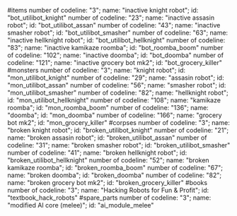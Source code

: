 #items
number of codeline: "3";   name: "inactive knight robot";     id: "bot_utilibot_knight"
number of codeline: "23";  name: "inactive assasin robot";    id: "bot_utilibot_assan"
number of codeline: "43";  name: "inactive smasher robot";    id: "bot_utilibot_smasher"
number of codeline: "63";  name: "inactive hellknight robot"; id: "bot_utilibot_hellknight"
number of codeline: "83";  name: "inactive kamikaze roomba";  id: "bot_roomba_boom"
number of codeline: "102"; name: "inactive doomba";           id: "bot_doomba"
number of codeline: "121"; name: "inactive grocery bot mk2";  id: "bot_grocery_killer"
#monsters
number of codeline: "3";   name: "knight robot";     id: "mon_utilibot_knight"
number of codeline: "29";  name: "assasin robot";    id: "mon_utilibot_assan"
number of codeline: "56";  name: "smasher robot";    id: "mon_utilibot_smasher"
number of codeline: "82";  name: "hellknight robot"; id: "mon_utilibot_hellknight"
number of codeline: "108"; name: "kamikaze roomba";  id: "mon_roomba_boom"
number of codeline: "136"; name: "doomba";           id: "mon_doomba"
number of codeline: "166"; name: "grocery bot mk2";  id: "mon_grocery_killer"
#corpses
number of codeline: "3";  name: "broken knight robot";     id: "broken_utilibot_knight"
number of codeline: "21"; name: "broken assasin robot";    id: "broken_utilibot_assan"
number of codeline: "31"; name: "broken smasher robot";    id: "broken_utilibot_smasher"
number of codeline: "41"; name: "broken hellknight robot"; id: "broken_utilibot_hellknight"
number of codeline: "52"; name: "broken kamikaze roomba";  id: "broken_roomba_boom"
number of codeline: "67"; name: "broken doomba";           id: "broken_doomba"
number of codeline: "82"; name: "broken grocery bot mk2";  id: "broken_grocery_killer"
#books
number of codeline: "3"; name: "Hacking Robots for Fun & Profit"; id: "textbook_hack_robots"
#spare_parts
number of codeline: "3"; name: "modified AI core (melee)"; id: "ai_module_melee"